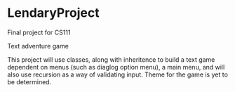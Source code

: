 # LendaryProject
Final project for CS111

Text adventure game

This project will use classes, along with inheritence to build a text game dependent on menus (such as diaglog option menu), a main menu, and will also use recursion as a way of validating input. Theme for the game is yet to be determined. 

